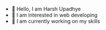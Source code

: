 - 👋 Hello, I am Harsh Upadhye
- 👀 I am interested in web developing
- 🌱 I am currently working on my skills

<!---
Harshu467/Harshu467 is a ✨ special ✨ repository because its `README.md` (this file) appears on your GitHub profile.
You can click the Preview link to take a look at your changes.
--->

